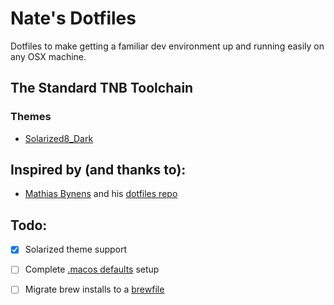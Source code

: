 Nate's Dotfiles
===============

Dotfiles to make getting a familiar dev environment up and running
easily on any OSX machine.

The Standard TNB Toolchain
--------------------------

### Themes

- [Solarized8_Dark](https://github.com/lifepillar/vim-solarized8)

Inspired by (and thanks to):
----------------------------

* [Mathias Bynens](https://github.com/mathiasbynens) and his [dotfiles repo](https://github.com/mathiasbynens/dotfiles)

Todo:
-----

- [X] Solarized theme support
- [ ] Complete [.macos defaults](https://mths.be/macos) setup
- [ ] Migrate brew installs to a [brewfile](https://github.com/driesvints/dotfiles/blob/master/install.sh)

  
